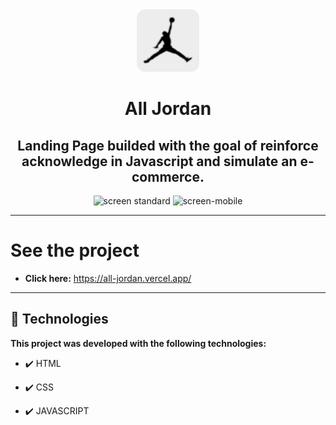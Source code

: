 <div align="center">
  <img src="./img/icon.svg" alt="All Jordan" width="100" >
  <h1> All Jordan </h1>
</div>

<h2 align="center"><strong>Landing Page builded with the goal of reinforce acknowledge in Javascript and simulate an e-commerce.</strong></h2>

<div align="center" >
  <img src="./video/all-jordan.gif" alt="screen standard">
  <img src="./video/all-jordan-mobile.gif" alt="screen-mobile"  height="425">
</div>

---

# See the project

- <strong>Click here:</strong> https://all-jordan.vercel.app/

---


## 🚀 Technologies

<strong>This project was developed with the following technologies: </strong>

- ✔️ HTML

- ✔️ CSS

- ✔️ JAVASCRIPT
